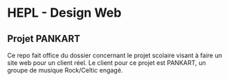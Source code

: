 # HEPL - Design Web

## Projet PANKART

Ce repo fait office du dossier concernant le projet scolaire visant à faire un site web pour un client réel. Le client pour ce projet est PANKART, un groupe de musique Rock/Celtic engagé.